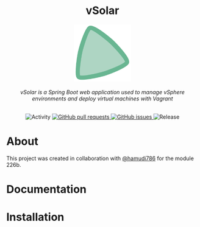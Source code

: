 <div align="center"><h1>vSolar</h1></div>

<div align="center">
  <img width="150px" src="./assets/vSolar-icon.svg" />
</div>

<br>

<div align="center"><i>vSolar is a Spring Boot web application used to manage vSphere environments and deploy virtual machines with Vagrant</i></div>

<br>

<p align="center">
  <img src="https://img.shields.io/github/commit-activity/m/jvankocherhans/vSolar?include_prereleases&style=for-the-badge" alt="Activity">  
  <a href="https://github.com/jvankocherhans/vSolar/pulls">
    <img alt="GitHub pull requests" src="https://img.shields.io/github/issues-pr/jvankocherhans/vSolar?style=for-the-badge">
  </a>
  <a href="https://github.com/jvankocherhans/vSolar/issues">
    <img alt="GitHub issues" src="https://img.shields.io/github/issues/jvankocherhans/vSolar?style=for-the-badge">
  </a>
  <img src="https://img.shields.io/github/v/release/jvankocherhans/vSolar?include_prereleases&style=for-the-badge" alt="Release">
</p>

# About

This project was created in collaboration with [@hamudi786](https://github.com/hamudi786) for the module 226b.

# Documentation

# Installation
